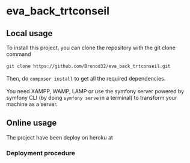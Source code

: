 # eva_back_trtconseil

## Local usage

To install this project, you can clone the repository with the git clone command  
<br/>
  `git clone https://github.com/Brunod32/eva_back_trtconseil.git`  
<br/>
  Then, do `composer install` to get all the required dependencies.  
<br/>
You need XAMPP, WAMP, LAMP or use the symfony server powered by symfony CLI (by doing `symfony serve` in a terminal) to transform your machine as a server.


## Online usage

The project have been deploy on heroku at  

###  Deployment procedure
